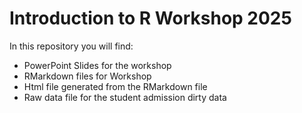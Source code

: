 # Introduction to R Workshop 2025

In this repository you will find:

- PowerPoint Slides for the workshop
- RMarkdown files for Workshop
- Html file generated from the RMarkdown file
- Raw data file for the student admission dirty data
